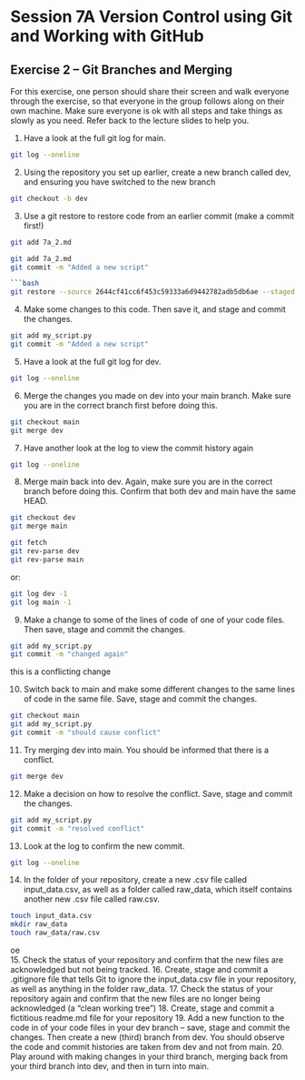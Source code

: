 # Session 7A Version Control using Git and Working with GitHub
## Exercise 2 – Git Branches and Merging
For this exercise, one person should share their screen and walk everyone through the exercise,
so that everyone in the group follows along on their own machine. Make sure everyone is ok
with all steps and take things as slowly as you need. Refer back to the lecture slides to help you.
1. Have a look at the full git log for main.
```bash
git log --oneline
```
2. Using the repository you set up earlier, create a new branch called dev, and ensuring you have switched to the new branch
```bash
git checkout -b dev
```

3. Use a git restore to restore code from an earlier commit (make a commit first!)

```bash
git add 7a_2.md
```

```bash
git add 7a_2.md
git commit -m "Added a new script"

```bash
git restore --source 2644cf41cc6f453c59333a6d9442782adb5db6ae --staged --worktree .
```
4. Make some changes to this code. Then save it, and stage and commit the changes.
```bash
git add my_script.py
git commit -m "Added a new script"
```
5. Have a look at the full git log for dev.
```bash
git log --oneline
```
6. Merge the changes you made on dev into your main branch. Make sure you are in the correct branch first before doing this.
```bash
git checkout main
git merge dev
```
7. Have another look at the log to view the commit history again
```bash
git log --oneline
```
8. Merge main back into dev. Again, make sure you are in the correct branch before doing this. Confirm that both dev and main have the same HEAD.
```bash
git checkout dev
git merge main
```

```bash
git fetch
git rev-parse dev
git rev-parse main
```

or:

```bash
git log dev -1
git log main -1
```

9. Make a change to some of the lines of code of one of your code files. Then save, stage and commit the changes.
```bash
git add my_script.py
git commit -m "changed again"
```
this is a conflicting change

10. Switch back to main and make some different changes to the same lines of code in the same file. Save, stage and commit the changes.
```bash
git checkout main
git add my_script.py
git commit -m "should cause conflict"
```

11. Try merging dev into main. You should be informed that there is a conflict.
```bash
git merge dev
```
12. Make a decision on how to resolve the conflict. Save, stage and commit the changes.
```bash
git add my_script.py
git commit -m "resolved conflict"
```
13. Look at the log to confirm the new commit.
```bash
git log --oneline
```
14. In the folder of your repository, create a new .csv file called input_data.csv, as well as a folder called raw_data, which itself contains another new .csv file called raw.csv.
```bash
touch input_data.csv
mkdir raw_data
touch raw_data/raw.csv
```
oe  
15. Check the status of your repository and confirm that the new files are acknowledged but not being tracked.
16. Create, stage and commit a .gitignore file that tells Git to ignore the input_data.csv file in your repository, as well as anything in the folder raw_data.
17. Check the status of your repository again and confirm that the new files are no longer being acknowledged (a “clean working tree”)
18. Create, stage and commit a fictitious readme.md file for your repository
19. Add a new function to the code in of your code files in your dev branch – save, stage and commit the changes. Then create a new (third) branch from dev. You should observe the code and commit histories are taken from dev and not from main.
20. Play around with making changes in your third branch, merging back from your third branch into dev, and then in turn into main.
